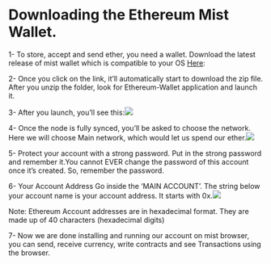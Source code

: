 # Downloading the Ethereum Mist Wallet.

1- To store, accept and send ether, you need a wallet. Download the latest release of mist wallet which is compatible to your OS
[Here](https://github.com/ethereum/mist/releases):

2- Once you click on the link, it’ll automatically start to download the zip file. After you unzip the folder, look for Ethereum-Wallet application and launch it.

3- After you launch, you’ll see this:![](https://cdn-images-1.medium.com/max/1200/0*QOKHI2MXvZaNIu6r.)

4- Once the node is fully synced, you’ll be asked to choose the network.
 Here we will choose Main network, which would let us spend our ether.![](https://cdn-images-1.medium.com/max/1200/0*d6WmYfXrpixQvC0B.)

5- Protect your account with a strong password. Put in the strong password and remember it.You cannot EVER change the password of this account once it’s created. So, remember the password.

6- Your Account Address
Go inside the ‘MAIN ACCOUNT’. The string below your account name is your account address. It starts with 0x.![](https://cdn-images-1.medium.com/max/1200/0*LRfYV2v4aDMW5Cyu.)


 Note: Ethereum Account addresses are in hexadecimal format. They are made up of 40 characters (hexadecimal digits)

7- Now we are done installing and running our account on mist browser, you can send, receive currency, write contracts and see Transactions using the browser.